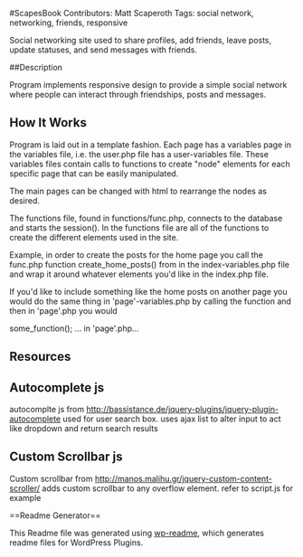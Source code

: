 #ScapesBook
Contributors: Matt Scaperoth 
Tags: social network, networking, friends, responsive

Social networking site used to share profiles, add friends, leave posts, update statuses, and send messages with friends.

##Description

Program implements responsive design to provide a simple social network where 
people can interact through friendships, posts and messages. 

How It Works
--
Program is laid out in a template fashion. Each page has a variables page in the variables file, i.e. the user.php
file has a user-variables file. These variables files contain calls to functions to create "node" elements 
for each specific page that can be easily manipulated. 

The main pages can be changed with html to rearrange the nodes as desired.

The functions file, found in functions/func.php, connects to the database and starts the session(). In the functions file
are all of the functions to create the different elements used in the site. 

Example, in order to create the posts for the home page you call the func.php function create_home_posts() from in the
index-variables.php file and wrap it around whatever elements you'd like in the index.php file. 

If you'd like to include something like the home posts on another page you would do the same thing 
in 'page'-variables.php by calling the function and then in 'page'.php you would 
<?php echo... the variable that has the return value from the called function assigned to it.

in 'page'-variables.php...

$variable = '<div class="wrapper">some_function()</div>;

...

in 'page'.php...

<div class="container-of-some-kind">
    <?php echo $variable;?>
</div>

Resources 
--
Autocomplete js
-
autocomplte js from http://bassistance.de/jquery-plugins/jquery-plugin-autocomplete 
used for user search box. uses ajax list to alter input to act like dropdown and return
search results

Custom Scrollbar js
-
Custom scrollbar from http://manos.malihu.gr/jquery-custom-content-scroller/
adds custom scrollbar to any overflow element. refer to script.js for example
 


==Readme Generator== 

This Readme file was generated using <a href = 'http://sudarmuthu.com/wordpress/wp-readme'>wp-readme</a>, which generates readme files for WordPress Plugins.